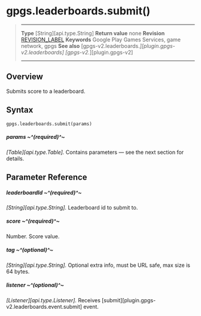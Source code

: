 # gpgs.leaderboards.submit()

> --------------------- ------------------------------------------------------------------------------------------
> __Type__              [String][api.type.String]
> __Return value__      none
> __Revision__          [REVISION_LABEL](REVISION_URL)
> __Keywords__          Google Play Games Services, game network, gpgs
> __See also__          [gpgs-v2.leaderboards.*][plugin.gpgs-v2.leaderboards]
>                       [gpgs-v2.*][plugin.gpgs-v2]
> --------------------- ------------------------------------------------------------------------------------------

## Overview

Submits score to a leaderboard.

## Syntax

	gpgs.leaderboards.submit(params)

##### params ~^(required)^~
_[Table][api.type.Table]._ Contains parameters — see the next section for details.

## Parameter Reference

##### leaderboardId ~^(required)^~
_[String][api.type.String]._ Leaderboard id to submit to.

##### score ~^(required)^~
Number. Score value.

##### tag ~^(optional)^~
_[String][api.type.String]._ Optional extra info, must be URL safe, max size is 64 bytes.

##### listener ~^(optional)^~
_[Listener][api.type.Listener]._ Receives [submit][plugin.gpgs-v2.leaderboards.event.submit] event.